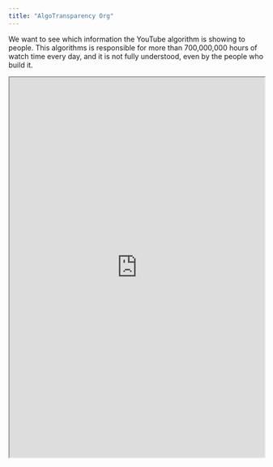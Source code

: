```yaml
---
title: "AlgoTransparency Org"
---
```


We want to see which information the YouTube algorithm is showing to people. This algorithms is responsible for more than 700,000,000 hours of watch time every day, and it is not fully understood, even by the people who build it.

<iframe height="750" width="100%" src="https://ewelton.github.io/ktest/wiki.html#AlgoTransparency%20Org"></iframe>
